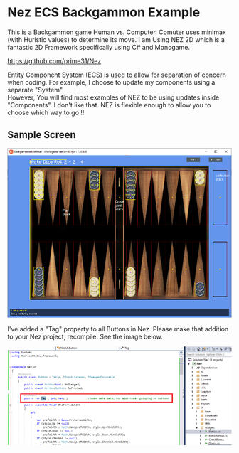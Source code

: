 # Nez ECS Backgammon Example

This is a Backgammon game Human vs. Computer. Comuter uses minimax (with Huristic values) to determine its move.  I am Using NEZ 2D which is a fantastic 2D Framework specifically using C# and Monogame.

https://github.com/prime31/Nez

Entity Component System (ECS) is used to allow for separation of concern when coding. For example, I choose to update my components using a separate "System".  
However, You will find most examples of NEZ to be using updates inside "Components".  I don't like that.  NEZ is flexible enough to allow you to choose which way to go !!

## Sample Screen

![game image](Backgammon.png)

I've added a "Tag" property to all Buttons in Nez.  Please make that addition to your Nez project, recompile.  See the image below.

![game image](Nez_Changes.png)
